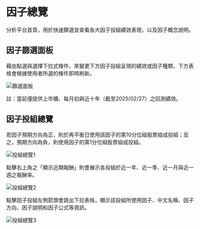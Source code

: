 # 因子總覽
分析平台首頁，用於快速篩選並查看各大因子投組績效表現，以及因子概念說明。

<!-- :::{contents}
:local:
:depth: 2
::: -->

## 因子篩選面板

藉由點選與選擇下拉式條件，來變更下方因子投組呈現的績效或因子種類，下方表格會根據使用者所選的條件即時刷新。

![篩選面板](../../_static/1panel_selection.png "test")

註：當前僅提供上市櫃、每月初與近十年（截至2025/02/27）之回測績效。

## 因子投組總覽

若因子預期方向為正，則於再平衡日使用該因子的第10分位組股票組成投組；反之，預期方向為負，則使用因子的第1分位組股票組成投組。

![投組總覽1](../../_static/panel_selection2.png "test")

點擊右上角之「顯示近期報酬」則會展示各投組於近一年、近一季、近一月與近一週之報酬率。

![投組總覽2](../../_static/panel_selection2_2.png "test")

點擊因子投組左側箭頭會跳出下拉表格，顯示該投組所使用因子、中文名稱、因子方向、因子說明和因子公式等資訊。

![投組總覽3](../../_static/panel_selection2_3.png "test")

